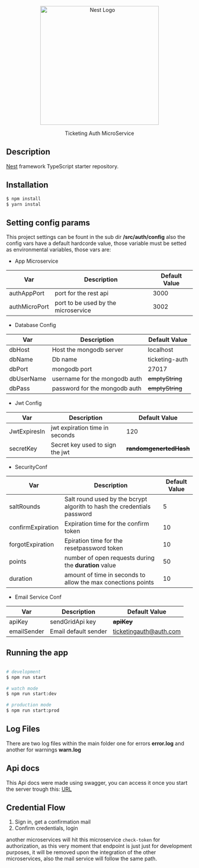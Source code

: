 ﻿
<p align="center">
  <a href="http://nestjs.com/" target="blank"><img src="https://nestjs.com/img/logo_text.svg" width="320" alt="Nest Logo" /></a>  
</p>  
  
[travis-image]: https://api.travis-ci.org/nestjs/nest.svg?branch=master  
[travis-url]: https://travis-ci.org/nestjs/nest  
[linux-image]: https://img.shields.io/travis/nestjs/nest/master.svg?label=linux  
[linux-url]: https://travis-ci.org/nestjs/nest  
   <p align="center"> Ticketing Auth MicroService</p>  
  
  
  
## Description  
  
[Nest](https://github.com/nestjs/nest) framework TypeScript starter repository.  


## Installation  
  
```bash  
$ npm install  
$ yarn instal  
```  
  
## Setting config params  
This project settings can be fount in the sub dir **/src/auth/config**  also the config vars have a default hardcorde value,  those variable must be  setted as environmental variables,  those vars are:

 - App Microservice

| Var | Description | Default Value|
|--|--|--|
| authAppPort | port for the rest api | 3000|
| authMicroPort | port to be used by the microservice <br>  | 3002 |


 - Database Config
 
 | Var | Description | Default Value|
|--|--|--|
| dbHost | Host the mongodb server | localhost|
| dbName | Db name  | ticketing-auth |
| dbPort | mongodb port | 27017|
| dbUserName | username for the mongodb auth | ~~emptyString~~ |
| dbPass | password for the mongodb auth | ~~emptyString~~|

 - Jwt Config
 
| Var | Description | Default Value|
|--|--|--|
| JwtExpiresIn | jwt expiration time in seconds | 120|
| secretKey | Secret key used to sign the jwt  | **~~randomgenertedHash~~** |

 - SecurityConf

| Var | Description | Default Value|
|--|--|--|
| saltRounds | Salt round used by the bcrypt algorith to hash the credentials password| 5|
| confirmExpiration | Expiration time for the confirm token | 10|
| forgotExpiration | Epiration time for the resetpassword token | 10|
| points | number of open requests  during the **duration** value | 50|
| duration | amount of time in seconds to allow the max conections points| 10|

 - Email Service Conf
 
 | Var | Description | Default Value|
|--|--|--|
| apiKey | sendGridApi key| **~~apiKey~~** |
| emailSender | Email default sender | ticketingauth@auth.com|



## Running the app  
  
```bash  
  
# development  
$ npm run start  
  
# watch mode  
$ npm run start:dev  
  
# production mode  
$ npm run start:prod  
```

## Log Files
There are two log files within the main folder one for errors **error.log** and another for warnings **warn.log**

## Api docs
This Api docs were made using swagger, you can access it once you start the server trough this:  [URL](http://localhost:3000/api-docs/)  

## Credential Flow

 1. Sign in, get a confirmation mail
 2. Confirm credentials, login
 
 another microservices will hit this microservice `check-token` for authorization, as this very moment that endpoint is just just for development purposes, it will be removed upon the integration of the other microservices, also the mail service will follow the same path.
